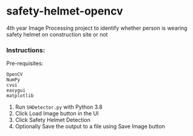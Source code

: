 # safety-helmet-opencv
4th year Image Processing project to identify whether person is wearing safety helmet on construction site or not

### Instructions:

Pre-requisites:
```
OpenCV
NumPy
cvui
easygui
matplotlib
```

1. Run `SHDetector.py` with Python 3.8
2. Click Load Image button in the UI
3. Click Safety Helmet Detection
4. Optionally Save the output to a file using Save Image button
